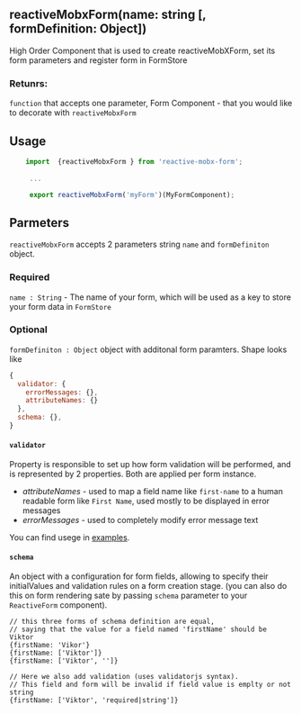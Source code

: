 ## reactiveMobxForm(name: string [, formDefinition: Object])

High Order Component that is used to create reactiveMobXForm, set its form parameters and register form in FormStore

### Retunrs: 

`function` that accepts one parameter, Form Component - that you would like to decorate with `reactiveMobxForm`

## Usage
```javascript
    import  {reactiveMobxForm } from 'reactive-mobx-form';
	 
	 ...

	 export reactiveMobxForm('myForm')(MyFormComponent);
```


## Parmeters

`reactiveMobxForm` accepts 2 parameters string `name` and `formDefiniton` object.
### Required

`name : String` - The name of your form, which will be used as a key to store your form data in `FormStore`

### Optional

`formDefiniton : Object` object with additonal form paramters. Shape looks like

```javascript
{
  validator: {
    errorMessages: {},
    attributeNames: {}
  },
  schema: {},
}
```
#### `validator`

Property is responsible to set up how form validation will be performed, and is represented by 2 properties. Both are applied per form instance.

- *attributeNames* - used to map a field name like `first-name` to a human readable form like `First Name`, used mostly to be displayed in error messages
- *errorMessages* - used to completely modify error message text

You can find usege in [examples](/reactive-mobx-form/#/examples).
#### `schema`

An object with a configuration for form fields, allowing to specify their initialValues and validation rules on a form creation stage. (you can also do this on form rendering sate by passing `schema` parameter to your `ReactiveForm` component).

```
// this three forms of schema definition are equal, 
// saying that the value for a field named 'firstName' should be Viktor
{firstName: 'Vikor'}
{firstName: ['Viktor']}
{firstName: ['Viktor', '']}

// Here we also add validation (uses validatorjs syntax). 
// This field and form will be invalid if field value is emplty or not string
{firstName: ['Viktor', 'required|string']}
```